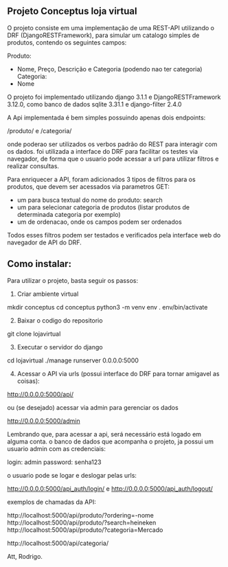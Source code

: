 Projeto Conceptus loja virtual
---

O projeto consiste em uma implementação de uma REST-API utilizando o DRF (DjangoRESTFramework), para simular um catalogo simples de produtos, contendo os seguintes campos:

Produto:
 - Nome, Preço, Descrição e Categoria (podendo nao ter categoria)
Categoria:
- Nome

O projeto foi implementado utilizando django 3.1.1 e DjangoRESTFramework 3.12.0, como banco de dados sqlite 3.31.1
e django-filter 2.4.0

A Api implementada é bem simples possuindo apenas dois endpoints:

/produto/ e /categoria/

onde poderao ser utilizados os verbos padrão do REST para interagir com os dados. foi utilizada a interface do DRF para facilitar os testes via navegador, de forma que o usuario pode acessar a url para utilizar filtros e realizar consultas.

Para enriquecer a API, foram adicionados 3 tipos de filtros para os produtos, que devem ser acessados via parametros GET:

- um para busca textual do nome do produto: search
- um para selecionar categoria de produtos (listar produtos de determinada categoria por exemplo)
- um de ordenacao, onde os campos podem ser ordenados

Todos esses filtros podem ser testados e verificados pela interface web do navegador de API do DRF.

Como instalar:
--
Para utilizar o projeto, basta seguir os passos:

1) Criar ambiente virtual

mkdir conceptus
cd conceptus
python3 -m venv env
. env/bin/activate

2) Baixar o codigo do repositorio

git clone <url> lojavirtual

3) Executar o servidor do django

cd lojavirtual
./manage runserver 0.0.0.0:5000

4) Acessar o API via urls (possui interface do DRF para tornar amigavel as coisas):

http://0.0.0.0:5000/api/

ou (se desejado) acessar via admin para gerenciar os dados

http://0.0.0.0:5000/admin

Lembrando que, para acessar a api, será necessário está logado em alguma conta. o banco de dados que acompanha o projeto, ja possui um usuario admin com as credenciais:

login: admin
password: senha123

o usuario pode se logar e deslogar pelas urls:

http://0.0.0.0:5000/api_auth/login/
e
http://0.0.0.0:5000/api_auth/logout/

exemplos de chamadas da API:

http://localhost:5000/api/produto/?ordering=-nome
http://localhost:5000/api/produto/?search=heineken
http://localhost:5000/api/produto/?categoria=Mercado

http://localhost:5000/api/categoria/

Att,
Rodrigo.
